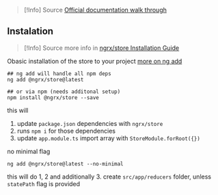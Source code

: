 > [!Info] Source
> [Official documentation walk through](https://ngrx.io/guide/store/walkthrough)


## Instalation

> [!Info] Source
more info in [ngrx/store Installation Guide](https://ngrx.io/guide/store/install)

Obasic installation of the store to your project [more on ng add](https://angular.io/cli/add)
```shell
## ng add will handle all npm deps
ng add @ngrx/store@latest

## or via npm (needs additonal setup)
npm install @ngrx/store --save
```
this will
1. update `package.json` dependencies with `ngrx/store`
2. runs `npm i` for those dependencies
3. update `app.module.ts` import array with `StoreModule.forRoot({})`

no minimal flag
```
ng add @ngrx/store@latest --no-minimal
```
this will do 1, 2 and additionally
3. create `src/app/reducers` folder, unless `statePath` flag is provided